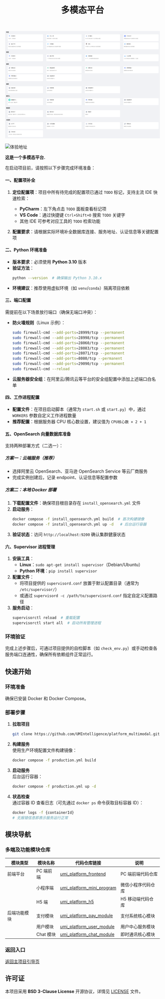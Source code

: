 <div align="center">

# 多模态平台

<br>

![platform multimodal](https://github.com/UMIntelligence/platform_multimodal/blob/main/assets/7ccaf2c1-9b72-41ae-9a89-5688c94b7abe.png)
</div>

![体验地址](https://ai.umi6.com)

**这是一个多模态平台.**


在启动项目前，请按照以下步骤完成环境准备：  


#### 一、配置项补全  
1. **定位配置项**：项目中所有待完成的配置项已通过 `TODO` 标记，支持主流 IDE 快速检索：  
   - **PyCharm**：左下角点击 `TODO` 面板查看标记项  
   - **VS Code**：通过快捷键 `Ctrl+Shift+O` 搜索 `TODO` 关键字  
   - 其他 IDE 可参考对应工具的 `TODO` 检索功能  

2. **配置要求**：请根据实际环境补全数据库连接、服务地址、认证信息等关键配置项  


#### 二、Python 环境准备  
- **版本要求**：必须使用 **Python 3.10** 版本  
- **验证方法**：  
  ```bash  
  python --version  # 确保输出 Python 3.10.x  
  ```  
- **环境建议**：推荐使用虚拟环境（如 `venv`/`conda`）隔离项目依赖  


#### 三、端口配置  
需提前在以下场景放行端口（确保无端口冲突）：  
- **防火墙规则**（Linux 示例）：  
  ```bash  
  sudo firewall-cmd --add-ports=28999/tcp --permanent  
  sudo firewall-cmd --add-ports=28998/tcp --permanent  
  sudo firewall-cmd --add-ports=28060/tcp --permanent  
  sudo firewall-cmd --add-ports=28083/tcp --permanent  
  sudo firewall-cmd --add-ports=28071/tcp --permanent  
  sudo firewall-cmd --add-ports=8080/tcp --permanent  
  sudo firewall-cmd --add-ports=29090/tcp --permanent  
  sudo firewall-cmd --reload  
  ```  
- **云服务器安全组**：在阿里云/腾讯云等平台的安全组配置中添加上述端口白名单  


#### 四、工作进程配置  
- **配置文件**：在项目启动脚本（通常为 `start.sh` 或 `start.py`）中，通过 `WORKERS` 参数自定义工作进程数量  
- **推荐配置**：根据服务器 CPU 核心数设置，建议值为 `CPU核心数 × 2 + 1`  


#### 五、OpenSearch 向量数据库准备  
支持两种部署方式（二选一）：  
##### 方案一：云端服务（推荐）  
- 选择阿里云 OpenSearch、亚马逊 OpenSearch Service 等云厂商服务  
- 完成实例创建后，记录 endpoint、认证信息等配置参数  

##### 方案二：本地 Docker 部署  
1. **下载配置文件**：确保项目根目录存在 `install_opensearch.yml` 文件  
2. **启动服务**：  
   ```bash  
   docker compose -f install_opensearch.yml build  # 首次构建镜像  
   docker compose -f install_opensearch.yml up -d   # 后台运行容器  
   ```  
3. **验证状态**：访问 `http://localhost:9200` 确认集群健康状态  


#### 六、Supervisor 进程管理  
1. **安装工具**：  
   - **Linux**：`sudo apt-get install supervisor`（Debian/Ubuntu）  
   - **Python 环境**：`pip install supervisor`  
2. **配置文件**：  
   - 将项目提供的 `supervisord.conf` 放置于默认配置目录（通常为 `/etc/supervisor/`）  
   - 或通过 `supervisord -c /path/to/supervisord.conf` 指定自定义配置路径  
3. **服务启动**：  
   ```bash  
   supervisorctl reload  # 重载配置  
   supervisorctl start all  # 启动所有管理进程  
   ```  


### 环境验证  
完成上述步骤后，可通过项目提供的自检脚本（如 `check_env.py`）或手动检查各服务端口连通性，确保所有依赖组件正常运行。

## 快速开始

### 环境准备
确保已安装 Docker 和 Docker Compose。

### 部署步骤
1. **拉取项目**  
   ```bash
   git clone https://github.com/UMIntelligence/platform_multimodal.git
   ```

2. **构建服务**  
   使用生产环境配置文件构建镜像：  
   ```bash
   docker compose -f production.yml build
   ```

3. **启动服务**  
   后台运行容器：  
   ```bash
   docker compose -f production.yml up -d
   ```

4. **状态检查**  
   通过容器 ID 查看日志（可先通过 `docker ps` 命令获取目标容器 ID）：  
   ```bash
   docker logs -f {containerId}
   # 无报错信息即表示服务运行正常
   ```


## 模块导航

### 多端及功能模块仓库
| 模块类型       | 模块名称       | 代码仓库链接                          | 说明                  |
|----------------|----------------|---------------------------------------|-----------------------|
| 前端平台       | PC 端前端      | [umi_platform_frontend](https://github.com/ymzn3820/umi_platform_frontend)       | PC 端前端代码仓库     |
|                | 小程序端       | [umi_platform_mini_program](https://github.com/ymzn3820/umi_platform_mini_program)    | 微信小程序代码仓库    |
|                | H5 端          | [umi_platform_h5](https://github.com/ymzn3820/umi_platform_h5)                     | H5 移动端代码仓库     |
| 后端功能模块   | 支付模块       | [umi_platform_pay_module](https://github.com/ymzn3820/umi_platform_pay_module)       | 支付系统核心模块      |
|                | 用户模块       | [umi_platform_user_module](https://github.com/ymzn3820/umi_platform_user_module)       | 用户中心服务模块      |
|                | Chat 模块      | [umi_platform_chat_module](https://github.com/ymzn3820/umi_platform_chat_module)      | 即时通讯核心模块      |

### 返回入口
[返回主项目引导页](https://github.com/ymzn3820/umi_platform_pay_module)  


## 许可证
本项目采用 **BSD 3-Clause License** 开源协议，详情见 [LICENSE](LICENSE) 文件。



